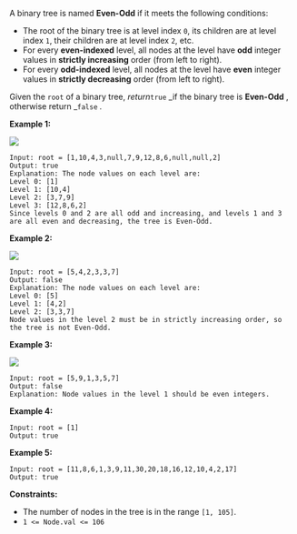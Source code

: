 A binary tree is named **Even-Odd** if it meets the following conditions:

  * The root of the binary tree is at level index `0`, its children are at level index `1`, their children are at level index `2`, etc.
  * For every **even-indexed** level, all nodes at the level have **odd** integer values in **strictly increasing** order (from left to right).
  * For every **odd-indexed** level, all nodes at the level have **even** integer values in **strictly decreasing** order (from left to right).

Given the `root` of a binary tree, _return_`true` _if the binary tree is
**Even-Odd** , otherwise return _`false` _._



**Example 1:**

**![](https://assets.leetcode.com/uploads/2020/09/15/sample_1_1966.png)**

    
    
    Input: root = [1,10,4,3,null,7,9,12,8,6,null,null,2]
    Output: true
    Explanation: The node values on each level are:
    Level 0: [1]
    Level 1: [10,4]
    Level 2: [3,7,9]
    Level 3: [12,8,6,2]
    Since levels 0 and 2 are all odd and increasing, and levels 1 and 3 are all even and decreasing, the tree is Even-Odd.
    

**Example 2:**

**![](https://assets.leetcode.com/uploads/2020/09/15/sample_2_1966.png)**

    
    
    Input: root = [5,4,2,3,3,7]
    Output: false
    Explanation: The node values on each level are:
    Level 0: [5]
    Level 1: [4,2]
    Level 2: [3,3,7]
    Node values in the level 2 must be in strictly increasing order, so the tree is not Even-Odd.
    

**Example 3:**

![](https://assets.leetcode.com/uploads/2020/09/22/sample_1_333_1966.png)

    
    
    Input: root = [5,9,1,3,5,7]
    Output: false
    Explanation: Node values in the level 1 should be even integers.
    

**Example 4:**

    
    
    Input: root = [1]
    Output: true
    

**Example 5:**

    
    
    Input: root = [11,8,6,1,3,9,11,30,20,18,16,12,10,4,2,17]
    Output: true
    



**Constraints:**

  * The number of nodes in the tree is in the range `[1, 105]`.
  * `1 <= Node.val <= 106`

